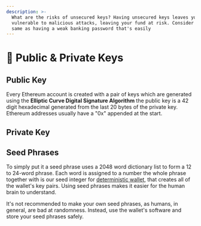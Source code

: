 ```yaml
---
description: >-
  What are the risks of unsecured keys? Having unsecured keys leaves you
  vulnerable to malicious attacks, leaving your fund at risk. Consider it the
  same as having a weak banking password that's easily
---
```


# 🔑 Public & Private Keys

## Public Key

Every Ethereum account is created with a pair of keys which are generated using the **Elliptic Curve Digital Signature Algorithm** the public key is a 42 digit hexadecimal generated from the last 20 bytes of the private key. Ethereum addresses usually have a "0x" appended at the start.



## Private Key



## Seed Phrases

To simply put it a seed phrase uses a 2048 word dictionary list to form a 12 to 24-word phrase. Each word is assigned to a number the whole phrase together with is our seed integer for [deterministic wallet](https://en.bitcoin.it/wiki/Deterministic\_wallet), that creates all of the wallet's key pairs. Using seed phrases makes it easier for the human brain to understand.&#x20;

It's not recommended to make your own seed phrases, as humans, in general, are bad at randomness. Instead, use the wallet's software and store your seed phrases safely.
